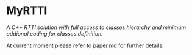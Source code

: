 # MyRTTI
*A C++ RTTI solution with full access to classes hierarchy and minimum
addional coding for classes definition.*

At current moment please refer to [paper.md](paper.md) for further details.
